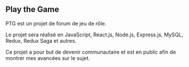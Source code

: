 ## Play the Game

PTG est un projet de forum de jeu de rôle.

Le projet sera réalisé en JavaScript, React.js, Node.js, Express.js, MySQL, Redux, Redux Saga et autres.

Ce projet a pour but de devenir communautaire et est en public afin de montrer mes avancées sur le sujet.

